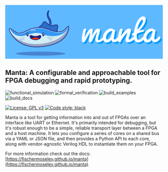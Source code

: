 ![](doc/assets/logo.png)

## Manta: A configurable and approachable tool for FPGA debugging and rapid prototyping.
![functional_simulation](https://github.com/fischermoseley/manta/actions/workflows/functional_simulation.yml/badge.svg)
![formal_verification](https://github.com/fischermoseley/manta/actions/workflows/formal_verification.yml/badge.svg)
![build_examples](https://github.com/fischermoseley/manta/actions/workflows/build_examples.yml/badge.svg)
![build_docs](https://github.com/fischermoseley/manta/actions/workflows/build_docs.yml/badge.svg)

[![License: GPL v3](https://img.shields.io/badge/License-GPLv3-blue.svg)](https://www.gnu.org/licenses/gpl-3.0)
[![Code style: black](https://img.shields.io/badge/code%20style-black-000000.svg)](https://github.com/psf/black)

Manta is a tool for getting information into and out of FPGAs over an interface like UART or Ethernet. It's primarily intended for debugging, but it's robust enough to be a simple, reliable transport layer between a FPGA and a host machine. It lets you configure a series of cores on a shared bus via a YAML or JSON file, and then provides a Python API to each core, along with vendor-agnostic Verilog HDL to instantiate them on your FPGA.

For more information check out the docs:
[https://fischermoseley.github.io/manta](https://fischermoseley.github.io/manta)
